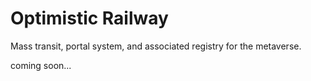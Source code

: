 # Optimistic Railway
Mass transit, portal system, and associated registry for the metaverse.

coming soon...
